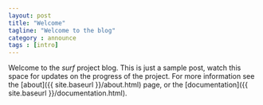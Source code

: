 ```yaml
---
layout: post
title: "Welcome"
tagline: "Welcome to the blog"
category : announce
tags : [intro]
---
```


Welcome to the _surf_ project blog. This is just a sample post, watch this space for updates on the progress of the project. For more information see the [about]({{ site.baseurl }}/about.html) page, or the [documentation]({{ site.baseurl }}/documentation.html).
